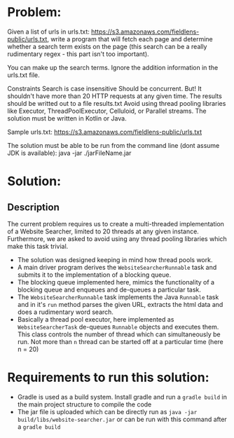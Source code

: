 # Problem:

Given a list of urls in urls.txt: https://s3.amazonaws.com/fieldlens-public/urls.txt, write a program that will fetch each page and determine whether a search term exists on the page (this search can be a really rudimentary regex - this part isn't too important).

You can make up the search terms. Ignore the addition information in the urls.txt file.

Constraints
Search is case insensitive
Should be concurrent.
But! It shouldn't have more than 20 HTTP requests at any given time.
The results should be writted out to a file results.txt
Avoid using thread pooling libraries like Executor, ThreadPoolExecutor, Celluloid, or Parallel streams.
The solution must be written in Kotlin or Java.

Sample urls.txt: https://s3.amazonaws.com/fieldlens-public/urls.txt

The solution must be able to be run from the command line (dont assume JDK is available):
java -jar ./jarFileName.jar

# Solution:

## Description

The current problem requires us to create a multi-threaded implementation of a Website Searcher, limited to 20 threads at any given instance.
Furthermore, we are asked to avoid using any thread pooling libraries which make this task trivial.

- The solution was designed keeping in mind how thread pools work.
- A main driver program derives the `WebsiteSearcherRunnable` task and submits it to the implementation of a blocking queue.
- The blocking queue implemented here, mimics the functionality of a blocking queue and enqueues and de-queues a particular task.
- The `WebsiteSearcherRunnable` task implements the Java `Runnable` task and in it's `run` method parses the given URL, extracts the html data and does a rudimentary word search.
- Basically a thread pool executor, here implemented as `WebsiteSearcherTask` de-queues `Runnable` objects and executes them. This class controls the number of thread which can simultaneously be run. Not more than `n` thread can be started off at a particular time (here n = 20)

# Requirements to run this solution:

- Gradle is used as a build system. Install gradle and run a `gradle build` in the main project structure to compile the code
- The jar file is uploaded which can be directly run as `java -jar build/libs/website-searcher.jar` or can be run with this command after a `gradle build`
